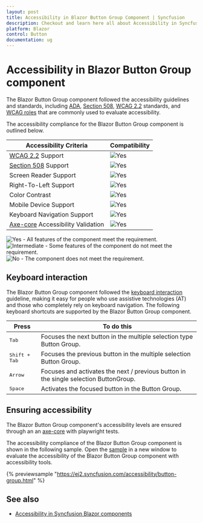 ```yaml
---
layout: post
title: Accessibility in Blazor Button Group Component | Syncfusion
description: Checkout and learn here all about Accessibility in Syncfusion Blazor Button component and much more.
platform: Blazor
control: Button
documentation: ug
---
```


# Accessibility in Blazor Button Group component

The Blazor Button Group component followed the accessibility guidelines and standards, including [ADA](https://www.ada.gov/), [Section 508](https://www.section508.gov/), [WCAG 2.2](https://www.w3.org/TR/WCAG22/) standards, and [WCAG roles](https://www.w3.org/TR/wai-aria/#roles) that are commonly used to evaluate accessibility.

The accessibility compliance for the Blazor Button Group component is outlined below.

| Accessibility Criteria | Compatibility |
| -- | -- |
| [WCAG 2.2](https://www.w3.org/TR/WCAG22/) Support | <img src="https://cdn.syncfusion.com/content/images/landing-page/yes.png" alt="Yes"> |
| [Section 508](https://www.section508.gov/) Support | <img src="https://cdn.syncfusion.com/content/images/landing-page/yes.png" alt="Yes"> |
| Screen Reader Support | <img src="https://cdn.syncfusion.com/content/images/landing-page/yes.png" alt="Yes"> |
| Right-To-Left Support | <img src="https://cdn.syncfusion.com/content/images/landing-page/yes.png" alt="Yes"> |
| Color Contrast | <img src="https://cdn.syncfusion.com/content/images/landing-page/yes.png" alt="Yes"> |
| Mobile Device Support | <img src="https://cdn.syncfusion.com/content/images/landing-page/yes.png" alt="Yes"> |
| Keyboard Navigation Support | <img src="https://cdn.syncfusion.com/content/images/landing-page/yes.png" alt="Yes"> |
| [Axe-core](https://www.npmjs.com/package/axe-core) Accessibility Validation | <img src="https://cdn.syncfusion.com/content/images/landing-page/yes.png" alt="Yes"> |

<style>
    .post .post-content img {
        display: inline-block;
        margin: 0.5em 0;
    }
</style>
<div><img src="https://cdn.syncfusion.com/content/images/landing-page/yes.png" alt="Yes"> - All features of the component meet the requirement.</div>

<div><img src="https://cdn.syncfusion.com/content/images/landing-page/intermediate.png" alt="Intermediate"> - Some features of the component do not meet the requirement.</div>

<div><img src="https://cdn.syncfusion.com/content/images/landing-page/no.png" alt="No"> - The component does not meet the requirement.</div>

## Keyboard interaction

The Blazor Button Group component followed the [keyboard interaction](https://www.w3.org/WAI/ARIA/apg/patterns/button/#keyboardinteraction) guideline, making it easy for people who use assistive technologies (AT) and those who completely rely on keyboard navigation. The following keyboard shortcuts are supported by the Blazor Button Group component.

| **Press** | **To do this** |
| --- | --- |
| <kbd>Tab</kbd> | Focuses the next button in the multiple selection type Button Group. |
| <kbd>Shift + Tab</kbd> | Focuses the previous button in the multiple selection Button Group. |
| <kbd>Arrow</kbd> | Focuses and activates the next / previous button in the single selection ButtonGroup. |
| <kbd>Space</kbd> | Activates the focused button in the Button Group. |

## Ensuring accessibility

The Blazor Button Group component's accessibility levels are ensured through an an [axe-core](https://www.nuget.org/packages/Deque.AxeCore.Playwright) with playwright tests.

The accessibility compliance of the Blazor Button Group component is shown in the following sample. Open the [sample](https://blazor.syncfusion.com/accessibility/button-group) in a new window to evaluate the accessibility of the Blazor Button Group component with accessibility tools.

{% previewsample "https://ej2.syncfusion.com/accessibility/button-group.html" %}

## See also

* [Accessibility in Syncfusion Blazor components](https://blazor.syncfusion.com/documentation/common/accessibility)